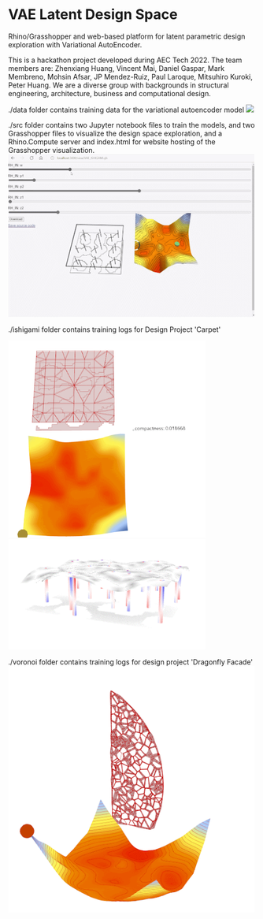 # VAE Latent Design Space
Rhino/Grasshopper and web-based platform for latent parametric design exploration with Variational AutoEncoder.

This is a hackathon project developed during AEC Tech 2022. The team members are: Zhenxiang Huang, Vincent Mai, Daniel Gaspar, Mark Membreno, Mohsin Afsar, JP Mendez-Ruiz, Paul Laroque, Mitsuhiro Kuroki, Peter Huang. We are a diverse group with backgrounds in structural engineering, architecture, business and computational design.


./data folder contains training data for the variational autoencoder model
<img src="pics/inherent.gif" width="500">



./src folder contains two Jupyter notebook files to train the models, and two Grasshopper files to visualize the design space exploration, and a Rhino.Compute server and index.html for website hosting of the Grasshopper visualization.
<img src="pics/website.gif" width="500">



./ishigami folder contains training logs for Design Project 'Carpet'

<img src="pics/latentspace1.gif" width="400"> <img src="pics/geometryoutput1.gif" width="400">



./voronoi folder contains training logs for design project 'Dragonfly Facade'
<img src="pics/latentspace2.gif" width="500"> 

